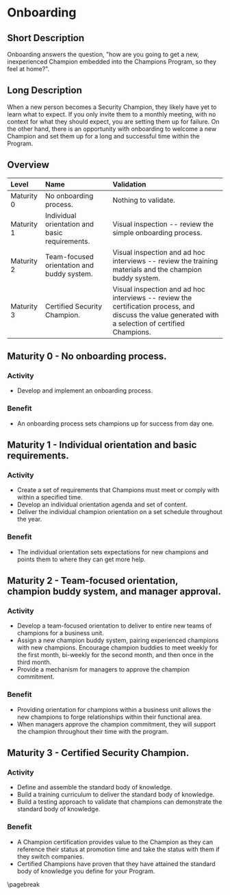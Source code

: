 # Onboarding

## Short Description
Onboarding answers the question, "how are you going to get a new, inexperienced Champion embedded into the Champions Program, so they feel at home?".

## Long Description
When a new person becomes a Security Champion, they likely have yet to learn what to expect. If you only invite them to a monthly meeting, with no context for what they should expect, you are setting them up for failure. On the other hand, there is an opportunity with onboarding to welcome a new Champion and set them up for a long and successful time within the Program.

## Overview

| Level | Name | Validation |
|:---|:---|:---|
| Maturity 0 | No onboarding process. | Nothing to validate.
| Maturity 1 | Individual orientation and basic requirements. | Visual inspection -- review the simple onboarding process.
| Maturity 2 | Team-focused orientation and buddy system. | Visual inspection and ad hoc interviews -- review the training materials and the champion buddy system.
| Maturity 3 | Certified Security Champion. | Visual inspection and ad hoc interviews -- review the certification process, and discuss the value generated with a selection of certified Champions.

## Maturity 0 - No onboarding process.

### Activity
* Develop and implement an onboarding process.
  
### Benefit
* An onboarding process sets champions up for success from day one.

## Maturity 1 - Individual orientation and basic requirements.

### Activity
* Create a set of requirements that Champions must meet or comply with within a specified time.
* Develop an individual orientation agenda and set of content.
* Deliver the individual champion orientation on a set schedule throughout the year. 

### Benefit
* The individual orientation sets expectations for new champions and points them to where they can get more help.

## Maturity 2 - Team-focused orientation, champion buddy system, and manager approval.

### Activity
* Develop a team-focused orientation to deliver to entire new teams of champions for a business unit.
* Assign a new champion buddy system, pairing experienced champions with new champions. Encourage champion buddies to meet weekly for the first month, bi-weekly for the second month, and then once in the third month.
* Provide a mechanism for managers to approve the champion commitment.

### Benefit
* Providing orientation for champions within a business unit allows the new champions to forge relationships within their functional area.
* When managers approve the champion commitment, they will support the champion throughout their time with the program.

## Maturity 3 - Certified Security Champion.

### Activity
* Define and assemble the standard body of knowledge.
* Build a training curriculum to deliver the standard body of knowledge.
* Build a testing approach to validate that champions can demonstrate the standard body of knowledge.

### Benefit
* A Champion certification provides value to the Champion as they can reference their status at promotion time and take the status with them if they switch companies.
* Certified Champions have proven that they have attained the standard body of knowledge you define for your Program.

\pagebreak
